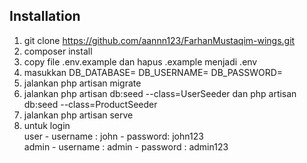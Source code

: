 ## Installation
1. git clone https://github.com/aannn123/FarhanMustaqim-wings.git
2. composer install
3. copy file .env.example dan hapus .example menjadi .env
4. masukkan 
    DB_DATABASE=
    DB_USERNAME=
    DB_PASSWORD=
5. jalankan php artisan migrate
6. jalankan php artisan db:seed --class=UserSeeder dan php artisan db:seed --class=ProductSeeder
7. jalankan php artisan serve
8. untuk login
    <br>
        user
        - username : john
        - password: john123
    <br>
        admin
        - username : admin
        - password : admin123
        